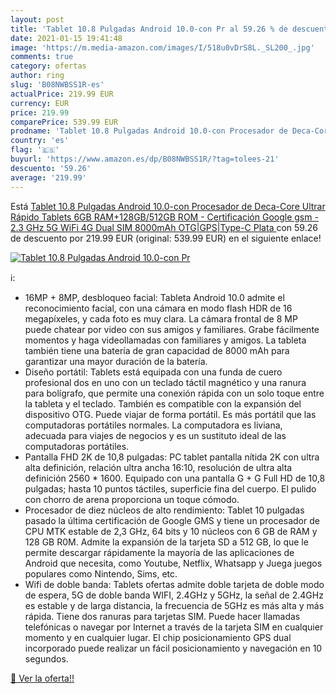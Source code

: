 ```yaml
---
layout: post
title: 'Tablet 10.8 Pulgadas Android 10.0-con Pr al 59.26 % de descuento'
date: 2021-01-15 19:41:48
image: 'https://m.media-amazon.com/images/I/518u0vDrS8L._SL200_.jpg'
comments: true
category: ofertas
author: ring
slug: 'B08NWBSS1R-es'
actualPrice: 219.99 EUR
currency: EUR
price: 219.99
comparePrice: 539.99 EUR
prodname: 'Tablet 10.8 Pulgadas Android 10.0-con Procesador de Deca-Core Ultrar Rápido Tablets 6GB RAM+128GB/512GB ROM - Certificación Google gsm - 2.3 GHz 5G WiFi 4G Dual SIM 8000mAh OTG|GPS|Type-C  Plata '
country: 'es'
flag: '🇪🇸'
buyurl: 'https://www.amazon.es/dp/B08NWBSS1R/?tag=tolees-21'
descuento: '59.26'
average: '219.99'
---
```


Está [Tablet 10.8 Pulgadas Android 10.0-con Procesador de Deca-Core Ultrar Rápido Tablets 6GB RAM+128GB/512GB ROM - Certificación Google gsm - 2.3 GHz 5G WiFi 4G Dual SIM 8000mAh OTG|GPS|Type-C  Plata ](https://www.amazon.es/dp/B08NWBSS1R/?tag=tolees-21) con 59.26 de descuento por 219.99 EUR (original: 539.99 EUR) en el siguiente enlace!

[![Tablet 10.8 Pulgadas Android 10.0-con Pr](https://m.media-amazon.com/images/I/518u0vDrS8L._SL200_.jpg)](https://www.amazon.es/dp/B08NWBSS1R/?tag=tolees-21)

ℹ️:

- 16MP + 8MP, desbloqueo facial: Tableta Android 10.0 admite el reconocimiento facial, con una cámara en modo flash HDR de 16 megapíxeles, y cada foto es muy clara. La cámara frontal de 8 MP puede chatear por video con sus amigos y familiares. Grabe fácilmente momentos y haga videollamadas con familiares y amigos. La tableta también tiene una batería de gran capacidad de 8000 mAh para garantizar una mayor duración de la batería.
- Diseño portátil: Tablets está equipada con una funda de cuero profesional dos en uno con un teclado táctil magnético y una ranura para bolígrafo, que permite una conexión rápida con un solo toque entre la tableta y el teclado. También es compatible con la expansión del dispositivo OTG. Puede viajar de forma portátil. Es más portátil que las computadoras portátiles normales. La computadora es liviana, adecuada para viajes de negocios y es un sustituto ideal de las computadoras portátiles.
- Pantalla FHD 2K de 10,8 pulgadas: PC tablet pantalla nítida 2K con ultra alta definición, relación ultra ancha 16:10, resolución de ultra alta definición 2560 * 1600. Equipado con una pantalla G + G Full HD de 10,8 pulgadas; hasta 10 puntos táctiles, superficie fina del cuerpo. El pulido con chorro de arena proporciona un toque cómodo.
- Procesador de diez núcleos de alto rendimiento: Tablet 10 pulgadas pasado la última certificación de Google GMS y tiene un procesador de CPU MTK estable de 2,3 GHz, 64 bits y 10 núcleos con 6 GB de RAM y 128 GB R0M. Admite la expansión de la tarjeta SD a 512 GB, lo que le permite descargar rápidamente la mayoría de las aplicaciones de Android que necesita, como Youtube, Netflix, Whatsapp y Juega juegos populares como Nintendo, Sims, etc.
- Wifi de doble banda: Tablets ofertas admite doble tarjeta de doble modo de espera, 5G de doble banda WIFI, 2.4GHz y 5GHz, la señal de 2.4GHz es estable y de larga distancia, la frecuencia de 5GHz es más alta y más rápida. Tiene dos ranuras para tarjetas SIM. Puede hacer llamadas telefónicas o navegar por Internet a través de la tarjeta SIM en cualquier momento y en cualquier lugar. El chip posicionamiento GPS dual incorporado puede realizar un fácil posicionamiento y navegación en 10 segundos.

[🛒 Ver la oferta!!](https://www.amazon.es/dp/B08NWBSS1R/?tag=tolees-21)
